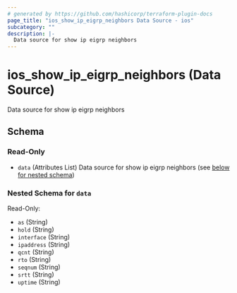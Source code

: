 ```yaml
---
# generated by https://github.com/hashicorp/terraform-plugin-docs
page_title: "ios_show_ip_eigrp_neighbors Data Source - ios"
subcategory: ""
description: |-
  Data source for show ip eigrp neighbors
---
```


# ios_show_ip_eigrp_neighbors (Data Source)

Data source for show ip eigrp neighbors



<!-- schema generated by tfplugindocs -->
## Schema

### Read-Only

- `data` (Attributes List) Data source for show ip eigrp neighbors (see [below for nested schema](#nestedatt--data))

<a id="nestedatt--data"></a>
### Nested Schema for `data`

Read-Only:

- `as` (String)
- `hold` (String)
- `interface` (String)
- `ipaddress` (String)
- `qcnt` (String)
- `rto` (String)
- `seqnum` (String)
- `srtt` (String)
- `uptime` (String)
